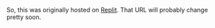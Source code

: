 So, this was originally hosted on [Replit](https://13.bihday.repl.co). That URL will probably change pretty soon.
